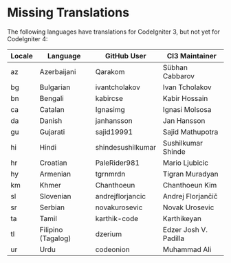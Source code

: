 # Missing Translations

The following languages have translations for CodeIgniter 3, but not yet for CodeIgniter 4:

| Locale | Language           | GitHub User       | CI3 Maintainer
|--------|--------------------|-------------------|--------------------------
| az     | Azerbaijani        | Qarakom           | Sübhan Cabbarov
| bg     | Bulgarian          | ivantcholakov     | Ivan Tcholakov
| bn     | Bengali            | kabircse          | Kabir Hossain
| ca     | Catalan            | Ignasimg          | Ignasi Molsosa
| da     | Danish             | janhansson        | Jan Hansson
| gu     | Gujarati           | sajid19991        | Sajid Mathupotra
| hi     | Hindi              | shindesushilkumar | Sushilkumar Shinde
| hr     | Croatian           | PaleRider981      | Mario Ljubicic
| hy     | Armenian           | tgrnmrdn          | Tigran Muradyan
| km     | Khmer              | Chanthoeun        | Chanthoeun Kim
| sl     | Slovenian          | andrejflorjancic  | Andrej Florjančič
| sr     | Serbian            | novakurosevic     | Novak Urosevic
| ta     | Tamil              | karthik-code      | Karthikeyan
| tl     | Filipino (Tagalog) | dzerium           | Edzer Josh V. Padilla
| ur     | Urdu               | codeonion         | Muhammad Ali
